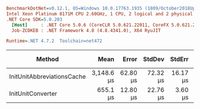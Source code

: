 ``` ini

BenchmarkDotNet=v0.12.1, OS=Windows 10.0.17763.1935 (1809/October2018Update/Redstone5)
Intel Xeon Platinum 8171M CPU 2.60GHz, 1 CPU, 2 logical and 2 physical cores
.NET Core SDK=5.0.203
  [Host]     : .NET Core 5.0.6 (CoreCLR 5.0.621.22011, CoreFX 5.0.621.22011), X64 RyuJIT
  Job-ZCDKEB : .NET Framework 4.8 (4.8.4341.0), X64 RyuJIT

Runtime=.NET 4.7.2  Toolchain=net472  

```
|                     Method |       Mean |    Error |   StdDev |   StdErr |        Min |        Max |     Median |    Gen 0 |    Gen 1 | Gen 2 | Allocated |
|--------------------------- |-----------:|---------:|---------:|---------:|-----------:|-----------:|-----------:|---------:|---------:|------:|----------:|
| InitUnitAbbreviationsCache | 3,148.6 μs | 62.80 μs | 72.32 μs | 16.17 μs | 3,018.1 μs | 3,281.9 μs | 3,145.3 μs | 257.8125 | 128.9063 |     - | 1638.6 KB |
|          InitUnitConverter |   655.1 μs | 12.80 μs | 22.76 μs |  3.60 μs |   606.4 μs |   696.1 μs |   661.4 μs |        - |        - |     - | 720.88 KB |
